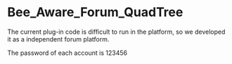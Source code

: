 # Bee_Aware_Forum_QuadTree
The current plug-in code is difficult to run in the platform, so we developed it as a independent forum platform.

 The password of each account is 123456
